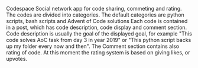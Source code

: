 Codespace
Social network app for code sharing, commeting and rating.
The codes are divided into categories. The default categories are python scripts, bash scripts and Advent of Code solutions
Each code is contained in a post, which has code description, code display and comment section. Code description is usually the goal of the displayed goal, for example "This code solves AoC task from day 3 in year 2019" or "This python script backs up my folder every now and then".
The Comment section contains also rating of code. At this moment the rating system is based on giving likes, or upvotes.

